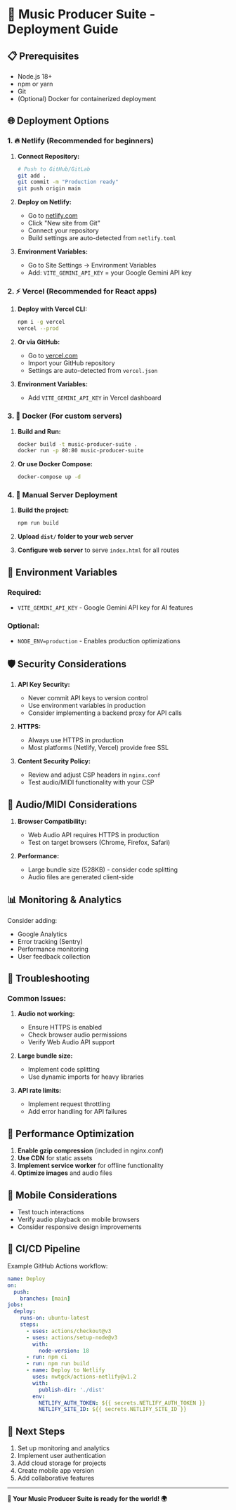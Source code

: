 # 🚀 Music Producer Suite - Deployment Guide

## 📋 Prerequisites

- Node.js 18+ 
- npm or yarn
- Git
- (Optional) Docker for containerized deployment

## 🌐 Deployment Options

### 1. 🔥 **Netlify** (Recommended for beginners)

1. **Connect Repository:**
   ```bash
   # Push to GitHub/GitLab
   git add .
   git commit -m "Production ready"
   git push origin main
   ```

2. **Deploy on Netlify:**
   - Go to [netlify.com](https://netlify.com)
   - Click "New site from Git"
   - Connect your repository
   - Build settings are auto-detected from `netlify.toml`

3. **Environment Variables:**
   - Go to Site Settings → Environment Variables
   - Add: `VITE_GEMINI_API_KEY` = your Google Gemini API key

### 2. ⚡ **Vercel** (Recommended for React apps)

1. **Deploy with Vercel CLI:**
   ```bash
   npm i -g vercel
   vercel --prod
   ```

2. **Or via GitHub:**
   - Go to [vercel.com](https://vercel.com)
   - Import your GitHub repository
   - Settings are auto-detected from `vercel.json`

3. **Environment Variables:**
   - Add `VITE_GEMINI_API_KEY` in Vercel dashboard

### 3. 🐳 **Docker** (For custom servers)

1. **Build and Run:**
   ```bash
   docker build -t music-producer-suite .
   docker run -p 80:80 music-producer-suite
   ```

2. **Or use Docker Compose:**
   ```bash
   docker-compose up -d
   ```

### 4. 🔧 **Manual Server Deployment**

1. **Build the project:**
   ```bash
   npm run build
   ```

2. **Upload `dist/` folder to your web server**

3. **Configure web server** to serve `index.html` for all routes

## 🔑 Environment Variables

### Required:
- `VITE_GEMINI_API_KEY` - Google Gemini API key for AI features

### Optional:
- `NODE_ENV=production` - Enables production optimizations

## 🛡️ Security Considerations

1. **API Key Security:**
   - Never commit API keys to version control
   - Use environment variables in production
   - Consider implementing a backend proxy for API calls

2. **HTTPS:**
   - Always use HTTPS in production
   - Most platforms (Netlify, Vercel) provide free SSL

3. **Content Security Policy:**
   - Review and adjust CSP headers in `nginx.conf`
   - Test audio/MIDI functionality with your CSP

## 🎵 Audio/MIDI Considerations

1. **Browser Compatibility:**
   - Web Audio API requires HTTPS in production
   - Test on target browsers (Chrome, Firefox, Safari)

2. **Performance:**
   - Large bundle size (528KB) - consider code splitting
   - Audio files are generated client-side

## 📊 Monitoring & Analytics

Consider adding:
- Google Analytics
- Error tracking (Sentry)
- Performance monitoring
- User feedback collection

## 🔧 Troubleshooting

### Common Issues:

1. **Audio not working:**
   - Ensure HTTPS is enabled
   - Check browser audio permissions
   - Verify Web Audio API support

2. **Large bundle size:**
   - Implement code splitting
   - Use dynamic imports for heavy libraries

3. **API rate limits:**
   - Implement request throttling
   - Add error handling for API failures

## 🚀 Performance Optimization

1. **Enable gzip compression** (included in nginx.conf)
2. **Use CDN** for static assets
3. **Implement service worker** for offline functionality
4. **Optimize images** and audio files

## 📱 Mobile Considerations

- Test touch interactions
- Verify audio playback on mobile browsers
- Consider responsive design improvements

## 🔄 CI/CD Pipeline

Example GitHub Actions workflow:

```yaml
name: Deploy
on:
  push:
    branches: [main]
jobs:
  deploy:
    runs-on: ubuntu-latest
    steps:
      - uses: actions/checkout@v3
      - uses: actions/setup-node@v3
        with:
          node-version: 18
      - run: npm ci
      - run: npm run build
      - name: Deploy to Netlify
        uses: nwtgck/actions-netlify@v1.2
        with:
          publish-dir: './dist'
        env:
          NETLIFY_AUTH_TOKEN: ${{ secrets.NETLIFY_AUTH_TOKEN }}
          NETLIFY_SITE_ID: ${{ secrets.NETLIFY_SITE_ID }}
```

## 🎯 Next Steps

1. Set up monitoring and analytics
2. Implement user authentication
3. Add cloud storage for projects
4. Create mobile app version
5. Add collaborative features

---

**🎵 Your Music Producer Suite is ready for the world! 🌍**